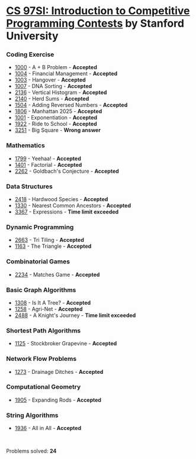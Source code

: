 # [CS 97SI: Introduction to Competitive Programming Contests](http://web.stanford.edu/class/cs97si/) by Stanford University

### Coding Exercise
- [1000](https://github.com/kantuni/CS-97SI/tree/master/Coding%20Exercise/1000) - A + B Problem - **Accepted**
- [1004](https://github.com/kantuni/CS-97SI/tree/master/Coding%20Exercise/1004) - Financial Management - **Accepted**
- [1003](https://github.com/kantuni/CS-97SI/tree/master/Coding%20Exercise/1003) - Hangover - **Accepted**
- [1007](https://github.com/kantuni/CS-97SI/tree/master/Coding%20Exercise/1007) - DNA Sorting - **Accepted**
- [2136](https://github.com/kantuni/CS-97SI/tree/master/Coding%20Exercise/2136) - Vertical Histogram - **Accepted**
- [2140](https://github.com/kantuni/CS-97SI/tree/master/Coding%20Exercise/2140) - Herd Sums - **Accepted**
- [1504](https://github.com/kantuni/CS-97SI/tree/master/Coding%20Exercise/1504) - Adding Reversed Numbers - **Accepted**
- [1806](https://github.com/kantuni/CS-97SI/tree/master/Coding%20Exercise/1806) - Manhattan 2025 - **Accepted**
- [1001](https://github.com/kantuni/CS-97SI/tree/master/Coding%20Exercise/1001) - Exponentiation - **Accepted**
- [1922](https://github.com/kantuni/CS-97SI/tree/master/Coding%20Exercise/1922) - Ride to School - **Accepted**
- [3251](https://github.com/kantuni/CS-97SI/tree/master/Coding%20Exercise/3251) - Big Square - **Wrong answer**

### Mathematics
- [1799](https://github.com/kantuni/CS-97SI/tree/master/Mathematics/1799) - Yeehaa! - **Accepted**
- [1401](https://github.com/kantuni/CS-97SI/tree/master/Mathematics/1401) - Factorial - **Accepted**
- [2262](https://github.com/kantuni/CS-97SI/tree/master/Mathematics/2262) - Goldbach's Conjecture - **Accepted**

### Data Structures
- [2418](https://github.com/kantuni/CS-97SI/tree/master/Data%20Structures/2418) - Hardwood Species - **Accepted**
- [1330](https://github.com/kantuni/CS-97SI/tree/master/Data%20Structures/1330) - Nearest Common Ancestors - **Accepted**
- [3367](https://github.com/kantuni/CS-97SI/tree/master/Data%20Structures/3367) - Expressions - **Time limit exceeded**

### Dynamic Programming
- [2663](https://github.com/kantuni/CS-97SI/tree/master/Dynamic%20Programming/2663) - Tri Tiling - **Accepted**
- [1163](https://github.com/kantuni/CS-97SI/tree/master/Dynamic%20Programming/1163) - The Triangle - **Accepted**

### Combinatorial Games
- [2234](https://github.com/kantuni/CS-97SI/tree/master/Combinatorial%20Games/2234) - Matches Game - **Accepted**

### Basic Graph Algorithms
- [1308](https://github.com/kantuni/CS-97SI/tree/master/Basic%20Graph%20Algorithms/1308) - Is It A Tree? - **Accepted**
- [1258](https://github.com/kantuni/CS-97SI/tree/master/Basic%20Graph%20Algorithms/1258) - Agri-Net - **Accepted**
- [2488](https://github.com/kantuni/CS-97SI/tree/master/Basic%20Graph%20Algorithms/2488) - A Knight's Journey - **Time limit exceeded**

### Shortest Path Algorithms
- [1125](https://github.com/kantuni/CS-97SI/tree/master/Shortest%20Path%20Algorithms/1125) - Stockbroker Grapevine - **Accepted**

### Network Flow Problems
- [1273](https://github.com/kantuni/CS-97SI/tree/master/Network%20Flow%20Problems/1273) - Drainage Ditches - **Accepted**

### Computational Geometry
- [1905](https://github.com/kantuni/CS-97SI/tree/master/Computational%20Geometry/1905) - Expanding Rods - **Accepted**

### String Algorithms
- [1936](https://github.com/kantuni/CS-97SI/tree/master/String%20Algorithms/1936) - All in All - **Accepted**

<br>

Problems solved: **24**
